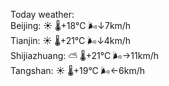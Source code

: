Today weather:  
Beijing: ☀️   🌡️+18°C 🌬️↓7km/h  
Tianjin: ☀️   🌡️+21°C 🌬️↓4km/h  
Shijiazhuang: ⛅️  🌡️+21°C 🌬️→11km/h  
Tangshan: ☀️   🌡️+19°C 🌬️←6km/h  
